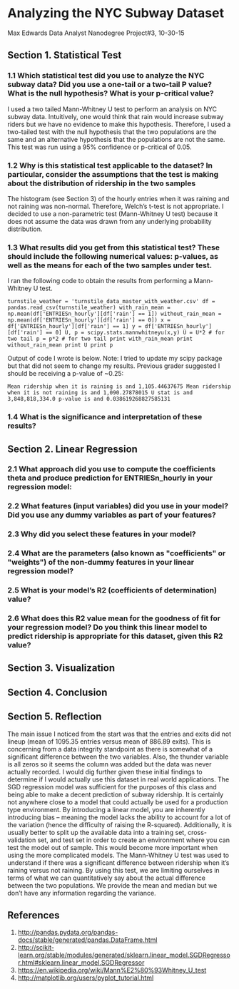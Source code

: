 # Analyzing the NYC Subway Dataset
Max Edwards
Data Analyst Nanodegree Project#3, 10-30-15

## Section 1. Statistical Test

### 1.1 Which statistical test did you use to analyze the NYC subway data? Did you use a one-tail or a two-tail P value? What is the null hypothesis? What is your p-critical value?

I used a two tailed Mann-Whitney U test to perform an analysis on NYC subway data. Intuitively, one would think that rain would increase subway riders but we have no evidence to make this hypothesis. Therefore, I used a two-tailed test with the null hypothesis that the two populations are the same and an alternative hypothesis that the populations are not the same. This test was run using a 95% confidence or p-critical of 0.05.

### 1.2 Why is this statistical test applicable to the dataset? In particular, consider the assumptions that the test is making about the distribution of ridership in the two samples

The histogram (see Section 3) of the hourly entries when it was raining and not raining was non-normal. Therefore, Welch’s t-test is not appropriate. I decided to use a non-parametric test (Mann-Whitney U test) because it does not assume the data was drawn from any underlying probability distribution.

### 1.3 What results did you get from this statistical test? These should include the following numerical values: p-values, as well as the means for each of the two samples under test.

I ran the following code to obtain the results from performing a Mann-Whitney U test.

`turnstile_weather = 'turnstile_data_master_with_weather.csv'
df = pandas.read_csv(turnstile_weather)
with_rain_mean = np.mean(df['ENTRIESn_hourly'][df['rain'] == 1])
without_rain_mean = np.mean(df['ENTRIESn_hourly'][df['rain'] == 0])
x = df['ENTRIESn_hourly'][df['rain'] == 1]
y = df['ENTRIESn_hourly'][df['rain'] == 0]
U, p = scipy.stats.mannwhitneyu(x,y)
U = U*2 # for two tail
p = p*2 # for two tail
print with_rain_mean
print without_rain_mean
print U
print p`

Output of code I wrote is below. Note: I tried to update my scipy package but that did not seem to change my results. Previous grader suggested I should be receiving a p-value of ~0.25:

`Mean ridership when it is raining is and 1,105.44637675
Mean ridership when it is not raining is and 1,090.27878015
U stat is and 3,848,818,334.0
p-value is and 0.038619268827585131`

### 1.4 What is the significance and interpretation of these results?

## Section 2. Linear Regression

### 2.1 What approach did you use to compute the coefficients theta and produce prediction for ENTRIESn_hourly in your regression model:

### 2.2 What features (input variables) did you use in your model? Did you use any dummy variables as part of your features?

### 2.3 Why did you select these features in your model?

### 2.4 What are the parameters (also known as "coefficients" or "weights") of the non-dummy features in your linear regression model?

### 2.5 What is your model’s R2 (coefficients of determination) value?

### 2.6 What does this R2 value mean for the goodness of fit for your regression model? Do you think this linear model to predict ridership is appropriate for this dataset, given this R2 value?

## Section 3. Visualization

## Section 4. Conclusion

## Section 5. Reflection

The main issue I noticed from the start was that the entries and exits did not lineup (mean of 1095.35 entries versus mean of 886.89 exits). This is concerning from a data integrity standpoint as there is somewhat of a significant difference between the two variables. Also, the thunder variable is all zeros so it seems the column was added but the data was never actually recorded. I would dig further given these initial findings to determine if I would actually use this dataset in real world applications.
The SGD regression model was sufficient for the purposes of this class and being able to make a decent prediction of subway ridership. It is certainly not anywhere close to a model that could actually be used for a production type environment. By introducing a linear model, you are inherently introducing bias – meaning the model lacks the ability to account for a lot of the variation (hence the difficulty of raising the R-squared). Additionally, it is usually better to split up the available data into a training set, cross-validation set, and test set in order to create an environment where you can test the model out of sample. This would become more important when using the more complicated models.
The Mann-Whitney U test was used to understand if there was a significant difference between ridership when it’s raining versus not raining. By using this test, we are limiting ourselves in terms of what we can quantitatively say
about the actual difference between the two populations. We provide the mean and median but we don’t have any information regarding the variance.

## References

1. http://pandas.pydata.org/pandas-docs/stable/generated/pandas.DataFrame.html
2. http://scikit-learn.org/stable/modules/generated/sklearn.linear_model.SGDRegressor.html#sklearn.linear_model.SGDRegressor
3. https://en.wikipedia.org/wiki/Mann%E2%80%93Whitney_U_test
4. http://matplotlib.org/users/pyplot_tutorial.html